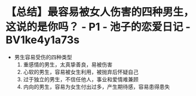 # 【总结】最容易被女人伤害的四种男生，这说的是你吗？ - P1 - 池子的恋爱日记 - BV1ke4y1a73s

-   男生容易受伤的四种类型
    1.  重感情的男生，太真挚善良，易被伤害
    2.  心软的男生，容易被女生利用，被抛弃后怀疑自己
    3.  过于独立的男生，不信任他人，事业和爱情难兼顾
    4.  内向的男生，容易为女生付出过多，产生期待感，容易患得患失